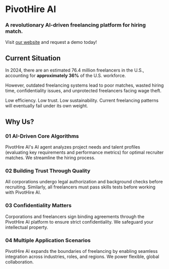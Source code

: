 # PivotHire AI

### A revolutionary AI-driven freelancing platform for hiring match.

Visit [our website](https://www.pivothire.tech/) and request a demo today!

## Current Situation

In 2024, there are an estimated 76.4 million freelancers in the U.S., accounting for **approximately 36%** of the U.S. workforce.

However, outdated freelancing systems lead to poor matches, wasted hiring time, confidentiality issues, and unprotected freelancers facing wage theft.

Low efficiency. Low trust. Low sustainability. Current freelancing patterns will eventually fail under its own weight.

## Why Us?

### 01 AI-Driven Core Algorithms

PivotHire AI's AI agent analyzes project needs and talent profiles (evaluating key requirements and performance metrics) for optimal recruiter matches. We streamline the hiring process.

### 02 Building Trust Through Quality

All corporations undergo legal authorization and background checks before recruiting. Similarly, all freelancers must pass skills tests before working with PivotHire AI.

### 03 Confidentiality Matters

Corporations and freelancers sign binding agreements through the PivotHire AI platform to ensure strict confidentiality. We safeguard your intellectual property.

### 04 Multiple Application Scenarios

PivotHire AI expands the boundaries of freelancing by enabling seamless integration across industries, roles, and regions. We power flexible, global collaboration.
